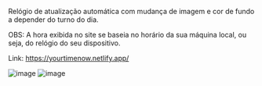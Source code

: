 Relógio de atualização automática com mudança de imagem e cor de fundo a depender do turno do dia.

OBS: A hora exibida no site se baseia no horário da sua máquina local, ou seja, do relógio do seu dispositivo.

Link: https://yourtimenow.netlify.app/ 

![image](https://github.com/YuriGit909/time-of-day/assets/127057738/71a60eb4-bc3e-4690-a3d5-6fce397c89e8)
![image](https://github.com/YuriGit909/time-of-day/assets/127057738/f4dabbf8-dc0f-4de1-863a-d879ec8bc1ad)
